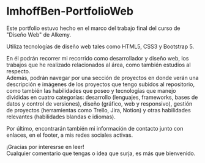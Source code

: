 # ImhoffBen-PortfolioWeb
 
Este portfolio estuvo hecho en el marco del trabajo final del curso de "Diseño Web" de Alkemy.          
           
Utiliza tecnologías de diseño web tales como HTML5, CSS3 y Bootstrap 5.        
                                                  
En él podrán recorrer mi recorrido como desarrollador y diseño web, los trabajos que he realizado relacionados al área, como también estudios al respecto.                                  
Además, podrán navegar por una sección de proyectos en donde verán una descripción e imágenes de los proyectos que tengo subidos al repositorio, como también las habilidades que poseo y tecnologías que manejo divididas en cuatro categorías: desarrollo (lenguajes, frameworks, bases de datos y control de versiones), diseño (gráfico, web y responsivo), gestión de proyectos (herramientas como Trello, Jira, Notion) y otras habilidades relevantes (habilidades blandas e idiomas).          
                                      
Por último, encontrarán también mi información de contacto junto con enlaces, en el footer, a mis redes sociales activas.
                                                        
¡Gracias por interesrse en leer!                                                   
Cualquier comentario que tengas o idea que surja, es más que bienvenido.
